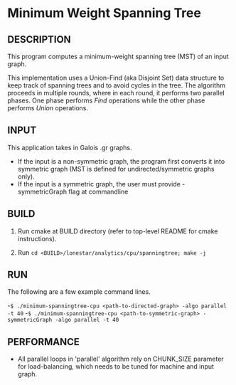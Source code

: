 Minimum Weight Spanning Tree
================================================================================

DESCRIPTION 
--------------------------------------------------------------------------------

This program computes a minimum-weight spanning tree (MST) of an input graph.

This implementation uses a Union-Find (aka Disjoint Set) data structure to keep
track of spanning trees and to avoid cycles in the tree.  The algorithm proceeds in multiple rounds, 
where in each round, it performs two
parallel phases. One phase performs *Find* operations while the other phase
performs *Union* operations. 

INPUT
--------------------------------------------------------------------------------

This application takes in Galois .gr graphs.

- If the input is a non-symmetric graph, the program first converts it into symmetric
  graph (MST is defined for undirected/symmetric graphs only).
- If the input is a symmetric graph, the user must provide -symmetricGraph flag at
  commandline

BUILD
--------------------------------------------------------------------------------

1. Run cmake at BUILD directory (refer to top-level README for cmake instructions).

2. Run `cd <BUILD>/lonestar/analytics/cpu/spanningtree; make -j`

RUN
--------------------------------------------------------------------------------

The following are a few example command lines.

-`$ ./minimum-spanningtree-cpu <path-to-directed-graph> -algo parallel -t 40`
-`$ ./minimum-spanningtree-cpu <path-to-symmetric-graph> -symmetricGraph -algo parallel -t 40`

PERFORMANCE  
--------------------------------------------------------------------------------

* All parallel loops in 'parallel' algorithm rely on CHUNK_SIZE parameter for load-balancing,
  which needs to be tuned for machine and input graph. 
